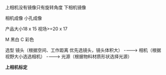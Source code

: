 上相机没有镜像只有旋转角度
下相机镜像

相机成像  小孔成像

产品大小18 x 15  视场>=20 x 17

M 黑白     	C 彩色

选型  镜头（根据空间、工作距离 优先选镜头，镜头体积大） ----> 相机（根据视野大小选选相机） ----> 光源（根据物料材质形状选择光源）



**上相机标定**